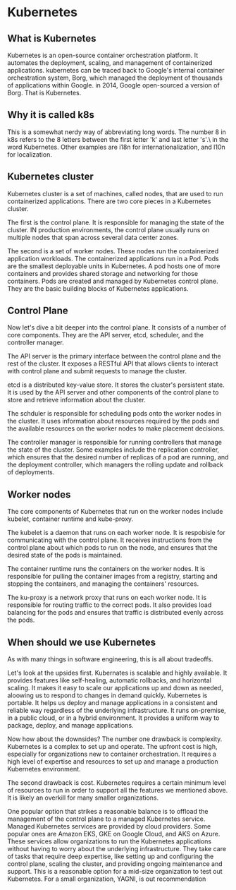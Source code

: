 # Kubernetes

## What is Kubernetes
Kubernetes is an open-source container orchestration platform. It automates the deployment, scaling, and management of containerized applications. kubernetes can be traced back to Google's internal container orchestration system, Borg, which managed the deployment of thousands of applications within Google. in 2014, Google open-sourced a version of Borg. That is Kubernetes. 

## Why it is called k8s
This is a somewhat nerdy way of abbreviating long words. The number 8 in k8s refers to the 8 letters between the first letter 'k' and last letter 's'.\ in the word Kubernetes. Other examples are i18n for internationalization, and l10n for localization. 

## Kubernetes cluster
Kubernetes cluster is a set of machines, called nodes, that are used to run containerized applications. There are two core pieces in a Kubernetes cluster. 

The first is the control plane. It is responsible for managing the state of the cluster. IN production environments, the control plane usually runs on multiple nodes that span across several data center zones. 

The second is a set of worker nodes. These nodes run the containerized application workloads. The containerized applications run in a Pod. Pods are the smallest deployable units in Kubernetes. A pod hosts one of more containers and provides shared storage and networking for those containers. Pods are created and managed by Kubernetes control plane. They are the basic building blocks of Kubernetes applications. 

## Control Plane
Now let's dive a bit deeper into the control plane. It consists of a number of core components. They are the API server, etcd, scheduler, and the controller manager. 

The API server is the primary interface between the control plane and the rest of the cluster. It exposes a RESTful API that allows clients to interact with control plane and submit requests to manage the cluster. 

etcd is a distributed key-value store. It stores the cluster's persistent state. It is used by the API server and other components of the control plane to store and retrieve information about the cluster. 

The schduler is responsible for scheduling pods onto the worker nodes in the cluster. It uses information about resources required by the pods and the available resources on the worker nodes to make placement decisions.

The controller manager is responsible for running controllers that manage the state of the cluster. Some examples include the replication controller, which ensures that the desired number of replicas of a pod are running, and the deployment controller, which managers the rolling update and rollback of deployments.

## Worker nodes
The core components of Kubernetes that run on the worker nodes include kubelet, container runtime and kube-proxy.

The kubelet is a daemon that runs on each worker node. It is respobisle for communicating with the control plane. It receives instructions from the control plane about which pods to run on the node, and ensures that the desired state of the pods is maintained. 

The container runtime runs the containers on the worker nodes. It is responsible for pulling the container images from a registry, starting and stopping the containers, and managing the containers' resources.

The ku-proxy is a network proxy that runs on each worker node. It is responsible for routing traffic to the correct pods. It also provides load balancing for the pods and ensures that traffic is distributed evenly across the pods. 

## When should we use Kubernetes
As with many things in software engineering, this is all about tradeoffs. 

Let's look at the upsides first. Kubernates is scalable and highly available. It provides features like self-healing, automatic rollbacks, and horizontal scaling. It makes it easy to scale our applications up and down as needed, aloowing us to respond to changes in demand quickly. Kubernetes is portable. It helps us deploy and manage applications in a consistent and reliable way regardless of the underlying infrastructure. It runs on-premise, in a public cloud, or in a hybrid environment. It provides a uniform way to package, deploy, and manage applications. 

Now how about the downsides? The number one drawback is complexity. Kubernetes is a complex to set up and operate. The upfront cost is high, especially for organizations new to container orchestration. It requires a high level of expertise and resources to set up and manage a production Kubernetes environment. 

The second drawback is cost. Kubernetes requires a certain minimum level of resources to run in order to support all the features we mentioned above. It is likely an overkill for many smaller organizations. 

One popular option that strikes a reasonable balance is to offload the management of the control plane to a managed Kubernetes service. Managed Kubernetes services are provided by cloud providers. Some popular ones are Amazon EKS, GKE on Google Cloud, and AKS on Azure. These services allow organizations to run the Kubernetes applications without having to worry about the underlying infrastructure. They take care of tasks that require deep expertise, like setting up and configuring the control plane, scaling the cluster, and providing ongoing maintenance and support. This is a reasonable option for a mid-size organization to test out Kubernetes. For a small organization, YAGNI, is out recommendation
